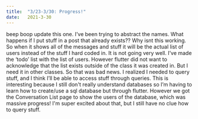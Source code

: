 ```yaml
---
title:  "3/23-3/30: Progress!"
date:   2021-3-30
---
```

beep boop update this one. 
I’ve been trying to abstract the names. What happens if I put stuff in a post that already exists?? Why isnt this working. So when it shows all of the messages and stuff it will be the actual list of users instead of the stuff I hard coded in. It is not going very well. I’ve made the ‘todo’ list with the list of users. However flutter did not want to acknowledge that the list exists outside of the class it was created in. But I need it in other classes. So that was bad news. I realized I needed to query stuff, and I think I’ll be able to access stuff through queries. This is interesting because I still don't really understand databases so I’m having to learn how to create/use a sql database but through flutter. However we got the Conversation List page to show the users of the database, which was massive progress! I'm super excited about that, but I still have no clue how to query stuff.
